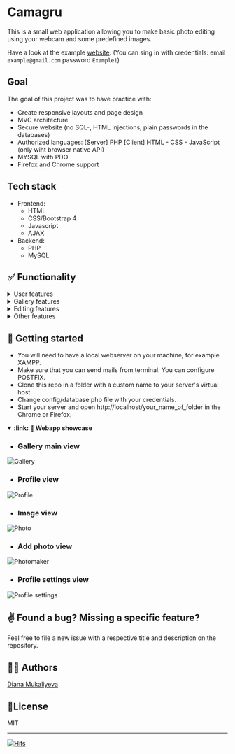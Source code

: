 # Camagru


This is a small web application allowing you to make basic photo editing using your webcam and some predefined images.

Have a look at the example [website](https://camagru-hive.herokuapp.com/). (You can sing in with credentials: email `example@gmail.com` password `Example1`)

## Goal

The goal of this project was to have practice with:

 * Create responsive layouts and page design
 * MVC architecture
 * Secure website (no SQL-, HTML injections, plain passwords in the databases)
 * Authorized languages:
    [Server] PHP
    [Client] HTML - CSS - JavaScript (only wiht browser native API)
 * MYSQL with PDO
 * Firefox and Chrome support

## Tech stack

* Frontend:
    * HTML
    * CSS/Bootstrap 4
    * Javascript
    * AJAX
* Backend:
    * PHP
    * MySQL

## ✅ Functionality

<details>
  <summary>User features</summary>
  <br>

  * Register / Login (including activating account and  reseting password through a unique link send by email).
  * User profile page.
  * User data management: modify user data (username, email,  password), delete and create images, set notification  preferences.
  * User changing profile picture.
  * Users can follow each other.
</details>

<details>
  <summary>Gallery features</summary>
  <br>

  * All images are public and likeable and commentable by logged in users.
  * Once image is commented or liked the author is notifiedby email.
  * Images can be sorted by creating date and popularity.
  * Infinite scroll gallery with pagination.
  * You can create images with tags.
</details>

<details>
  <summary>Editing features</summary>
  <br>

  * Create custom images using webcam or images downloaded from computer combined with filters.
</details>

<details>
  <summary>Other features</summary>
  <br>

  * Instant search in the navigation. You can search user by name or tags by #tag.
</details>

## 🚀 Getting started

* You will need to have a local webserver on your machine, for example XAMPP.
* Make sure that you can send mails from terminal. You can configure POSTFIX.
* Clone this repo in a folder with a custom name to your server's virtual host.
* Change config/database.php file with your credentials.
* Start your server and open http://localhost/your_name_of_folder in the Chrome or Firefox.

<details open>
    <summary> <b> :link: 📸 Webapp showcase</b></summary>

 * ### Gallery main view<br>
![Gallery](../images/gallery.png?raw=true)
 * ### Profile view<br>
![Profile](../images/profile.png?raw=true)
 * ### Image view<br>
![Photo](../images/viewImage.png?raw=true)
 * ### Add photo view<br>
![Photomaker](../images/photomaker.png?raw=true)
 * ### Profile settings view<br>
![Profile settings](../images/profile-settings.png?raw=true)
</details>

## ✌ Found a bug? Missing a specific feature?

Feel free to file a new issue with a respective title and description on the repository.

## 🙋‍♀️ Authors

[Diana Mukaliyeva](https://github.com/DianaMukaliyeva)

## 📘License

MIT

************

[![Hits](https://hits.seeyoufarm.com/api/count/incr/badge.svg?url=https%3A%2F%2Fgithub.com%2FDianaMukaliyeva%2Fcamagru&count_bg=%2379C83D&title_bg=%2323E7E7E7&icon=&icon_color=%23E7E7E7&title=visits&edge_flat=false)](https://hits.seeyoufarm.com)

